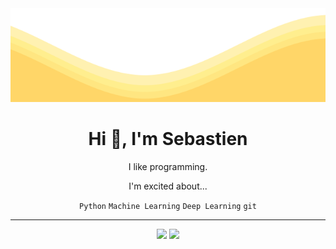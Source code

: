 <img src="https://raw.githubusercontent.com/SealYouGM/SealYouGM/0cb59bf7d561eb0a7af548507583887e47783898/waves.svg" width="100%" height="150">

<h1 align="center">Hi 👋, I'm Sebastien</h1>

<p align="center">I like programming.</p>

<p align="center">I'm excited about...</p>

<p align="center">
  <code>Python</code>
  <code>Machine Learning</code>
  <code>Deep Learning</code>
  <code>git</code>
</p>

---

<p align="center">
  <img src="https://github-readme-stats.vercel.app/api?username=SealYouGM&show_icons=true&count_private=true&theme=slateorange&hide_border=true" width=400>
  <img src="https://github-readme-streak-stats.herokuapp.com/?user=SealYouGM&theme=slateorange&hide_border=true" width=400>
</p>

<!---
<p align="center">
  <img src="https://github-readme-stats.vercel.app/api/top-langs/?username=eliasnorrby&theme=slateorange&layout=compact" width = 400>
</p>
--->
